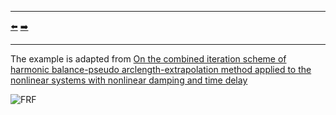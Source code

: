 ***
[⬅️](../046/README.md "Previous example")
[➡️](../048/README.md "Next example")
***

The example is adapted from [On the combined iteration scheme of harmonic balance-pseudo arclength-extrapolation method applied to the nonlinear systems with nonlinear damping and time delay](https://doi.org/10.1007/s11071-025-11284-z)

![FRF](HBM.png "Frequency responses of nonlinear system without time delay for the parameter g = 0")

